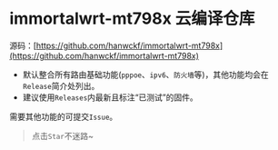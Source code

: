 # immortalwrt-mt798x 云编译仓库

源码：[https://github.com/hanwckf/immortalwrt-mt798x](https://github.com/hanwckf/immortalwrt-mt798x)

* 默认整合所有路由基础功能(`pppoe`、`ipv6`、`防火墙`等)，其他功能均会在`Release`简介处列出。
* 建议使用`Releases`内最新且标注“已测试”的固件。

需要其他功能的可提交`Issue`。

> 点击`Star`不迷路~

